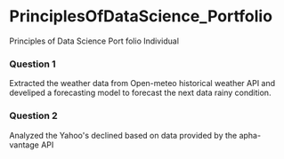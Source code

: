 # PrinciplesOfDataScience_Portfolio

Principles of Data Science Port folio Individual

### Question 1
Extracted the weather data from Open-meteo historical weather API and develiped a forecasting model to forecast the next data rainy condition.


### Question 2
Analyzed the Yahoo's declined based on data provided by the apha-vantage API

